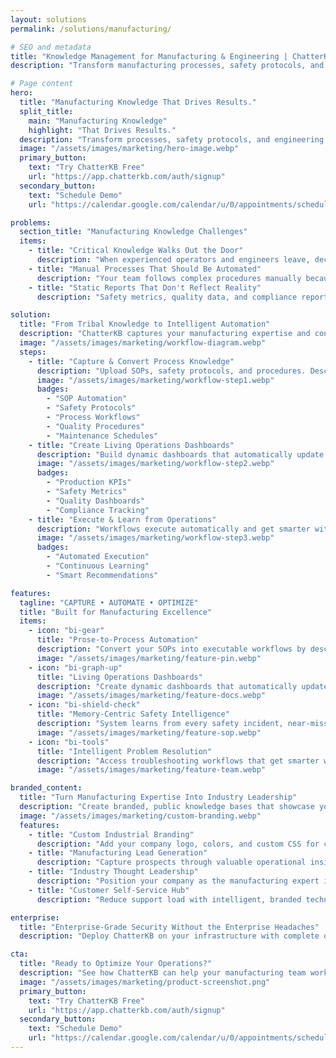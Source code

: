 ```yaml
---
layout: solutions
permalink: /solutions/manufacturing/

# SEO and metadata
title: "Knowledge Management for Manufacturing & Engineering | ChatterKB"
description: "Transform manufacturing processes, safety protocols, and engineering knowledge into automated workflows, compliance documentation, and operational excellence."

# Page content
hero:
  title: "Manufacturing Knowledge That Drives Results."
  split_title:
    main: "Manufacturing Knowledge"
    highlight: "That Drives Results."
  description: "Transform processes, safety protocols, and engineering expertise into automated workflows and living dashboards. Write procedures in plain English, get intelligent automation that learns from your operations."
  image: "/assets/images/marketing/hero-image.webp"
  primary_button:
    text: "Try ChatterKB Free"
    url: "https://app.chatterkb.com/auth/signup"
  secondary_button:
    text: "Schedule Demo"
    url: "https://calendar.google.com/calendar/u/0/appointments/schedules/AcZssZ0oYQ10osj27ugUfwOrSoV893uJ-kWPhIKNBhII5bTlwc3j6HdkEunH29TciGeOttFjfxqEn92O"

problems:
  section_title: "Manufacturing Knowledge Challenges"
  items:
    - title: "Critical Knowledge Walks Out the Door"
      description: "When experienced operators and engineers leave, decades of process improvements, troubleshooting expertise, and safety knowledge disappear. New hires struggle without this institutional memory."
    - title: "Manual Processes That Should Be Automated"
      description: "Your team follows complex procedures manually because converting them to automated workflows requires technical expertise you don't have. SOPs sit in documents instead of driving action."
    - title: "Static Reports That Don't Reflect Reality"
      description: "Safety metrics, quality data, and compliance reports are outdated the moment you create them. You need living dashboards that update automatically as operations change."

solution:
  title: "From Tribal Knowledge to Intelligent Automation"
  description: "ChatterKB captures your manufacturing expertise and converts it into automated workflows and dynamic dashboards. Describe your processes in plain English—get intelligent systems that execute and improve over time."
  image: "/assets/images/marketing/workflow-diagram.webp"
  steps:
    - title: "Capture & Convert Process Knowledge"
      description: "Upload SOPs, safety protocols, and procedures. Describe new workflows in plain English—ChatterKB converts them into executable automation."
      image: "/assets/images/marketing/workflow-step1.webp"
      badges:
        - "SOP Automation"
        - "Safety Protocols"
        - "Process Workflows"
        - "Quality Procedures"
        - "Maintenance Schedules"
    - title: "Create Living Operations Dashboards"
      description: "Build dynamic dashboards that automatically update with production metrics, safety data, and compliance status. No manual reporting required."
      image: "/assets/images/marketing/workflow-step2.webp"
      badges:
        - "Production KPIs"
        - "Safety Metrics"
        - "Quality Dashboards"
        - "Compliance Tracking"
    - title: "Execute & Learn from Operations"
      description: "Workflows execute automatically and get smarter with each production run. The system builds memory from every process, improving recommendations over time."
      image: "/assets/images/marketing/workflow-step3.webp"
      badges:
        - "Automated Execution"
        - "Continuous Learning"
        - "Smart Recommendations"

features:
  tagline: "CAPTURE • AUTOMATE • OPTIMIZE"
  title: "Built for Manufacturing Excellence"
  items:
    - icon: "bi-gear"
      title: "Prose-to-Process Automation"
      description: "Convert your SOPs into executable workflows by describing them in plain English. No flowcharts or technical complexity—just write what you need."
      image: "/assets/images/marketing/feature-pin.webp"
    - icon: "bi-graph-up"
      title: "Living Operations Dashboards"
      description: "Create dynamic dashboards that automatically update with real-time production data, safety metrics, and compliance status. Always current, never stale."
      image: "/assets/images/marketing/feature-docs.webp"
    - icon: "bi-shield-check"
      title: "Memory-Centric Safety Intelligence"
      description: "System learns from every safety incident, near-miss, and procedure execution. Safety knowledge compounds over time, making operations continuously safer."
      image: "/assets/images/marketing/feature-sop.webp"
    - icon: "bi-tools"
      title: "Intelligent Problem Resolution"
      description: "Access troubleshooting workflows that get smarter with each use. Timeline execution shows progress without technical complexity."
      image: "/assets/images/marketing/feature-team.webp"

branded_content:
  title: "Turn Manufacturing Expertise Into Industry Leadership"
  description: "Create branded, public knowledge bases that showcase your manufacturing expertise while generating qualified leads. Position your company as the go-to authority in industrial operations and safety."
  image: "/assets/images/marketing/custom-branding.webp"
  features:
    - title: "Custom Industrial Branding"
      description: "Add your company logo, colors, and custom CSS for complete brand control"
    - title: "Manufacturing Lead Generation"
      description: "Capture prospects through valuable operational insights and safety expertise"
    - title: "Industry Thought Leadership"
      description: "Position your company as the manufacturing expert in your sector"
    - title: "Customer Self-Service Hub"
      description: "Reduce support load with intelligent, branded technical resources"

enterprise:
  title: "Enterprise-Grade Security Without the Enterprise Headaches"
  description: "Deploy ChatterKB on your infrastructure with complete data sovereignty, advanced RAG capabilities for document intelligence, and zero-trust security architecture designed for manufacturing environments."

cta:
  title: "Ready to Optimize Your Operations?"
  description: "See how ChatterKB can help your manufacturing team work safer, smarter, and more consistently with intelligent automation that learns from your expertise."
  image: "/assets/images/marketing/product-screenshot.png"
  primary_button:
    text: "Try ChatterKB Free"
    url: "https://app.chatterkb.com/auth/signup"
  secondary_button:
    text: "Schedule Demo"
    url: "https://calendar.google.com/calendar/u/0/appointments/schedules/AcZssZ0oYQ10osj27ugUfwOrSoV893uJ-kWPhIKNBhII5bTlwc3j6HdkEunH29TciGeOttFjfxqEn92O"
--- 
```

